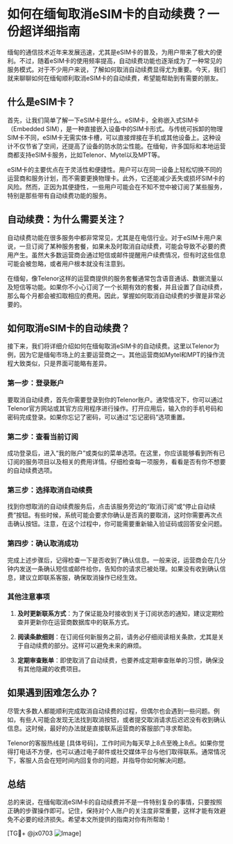 # 如何在缅甸取消eSIM卡的自动续费？一份超详细指南

缅甸的通信技术近年来发展迅速，尤其是eSIM卡的普及，为用户带来了极大的便利。不过，随着eSIM卡的使用频率提高，自动续费功能也逐渐成为了一种常见的服务模式。对于不少用户来说，了解如何取消自动续费显得尤为重要。今天，我们就来聊聊如何在缅甸顺利取消eSIM卡的自动续费，希望能帮助到有需要的朋友。

## 什么是eSIM卡？

首先，让我们简单了解一下eSIM卡是什么。eSIM卡，全称嵌入式SIM卡（Embedded SIM），是一种直接嵌入设备中的SIM卡形式。与传统可拆卸的物理SIM卡不同，eSIM卡无需实体卡槽，可以直接焊接在手机或其他设备上。这种设计不仅节省了空间，还提高了设备的防水防尘性能。在缅甸，许多国际和本地运营商都支持eSIM卡服务，比如Telenor、Mytel以及MPT等。

eSIM卡的主要优点在于灵活性和便捷性。用户可以在同一设备上轻松切换不同的运营商和服务计划，而不需要更换物理卡。此外，它还能减少丢失或损坏SIM卡的风险。然而，正因为其便捷性，一些用户可能会在不知不觉中被订阅了某些服务，特别是那些带有自动续费功能的服务。

## 自动续费：为什么需要关注？

自动续费功能在很多服务中都非常常见，尤其是在电信行业。对于eSIM卡用户来说，一旦订阅了某种服务套餐，如果未及时取消自动续费，可能会导致不必要的费用产生。虽然大多数运营商会通过短信或邮件提醒用户续费情况，但有时这些信息可能会被忽略，或者用户根本就没有注意到。

在缅甸，像Telenor这样的运营商提供的服务套餐通常包含语音通话、数据流量以及短信等功能。如果你不小心订阅了一个长期有效的套餐，并且设置了自动续费，那么每个月都会被扣取相应的费用。因此，掌握如何取消自动续费的步骤是非常必要的。

## 如何取消eSIM卡的自动续费？

接下来，我们将详细介绍如何在缅甸取消eSIM卡的自动续费。这里以Telenor为例，因为它是缅甸市场上的主要运营商之一。其他运营商如Mytel和MPT的操作流程大致类似，只是界面可能略有差异。

### 第一步：登录账户

要取消自动续费，首先你需要登录到你的Telenor账户。通常情况下，你可以通过Telenor官方网站或其官方应用程序进行操作。打开应用后，输入你的手机号码和密码完成登录。如果你忘记了密码，可以通过“忘记密码”选项重置。

### 第二步：查看当前订阅

成功登录后，进入“我的账户”或类似的菜单选项。在这里，你应该能够看到所有已订阅的服务项目以及相关的费用详情。仔细检查每一项服务，看看是否有你不想要的自动续费选项。

### 第三步：选择取消自动续费

找到你想取消的自动续费服务后，点击该服务旁边的“取消订阅”或“停止自动续费”按钮。有些时候，系统可能会要求你确认是否真的要取消，这时你需要再次点击确认按钮。注意，在这个过程中，你可能需要重新输入验证码或回答安全问题。

### 第四步：确认取消成功

完成上述步骤后，记得检查一下是否收到了确认信息。一般来说，运营商会在几分钟内发送一条确认短信或邮件给你，告知你的请求已被处理。如果没有收到确认信息，建议立即联系客服，确保取消操作已经生效。

### 其他注意事项

1. **及时更新联系方式**：为了保证能及时接收到关于订阅状态的通知，建议定期检查并更新你在运营商数据库中的联系方式。
   
2. **阅读条款细则**：在订阅任何新服务之前，请务必仔细阅读相关条款，尤其是关于自动续费的部分。这样可以避免未来的麻烦。

3. **定期审查账单**：即使取消了自动续费，也要养成定期审查账单的习惯，确保没有其他隐藏的收费项目。

## 如果遇到困难怎么办？

尽管大多数人都能顺利完成取消自动续费的过程，但偶尔也会遇到一些问题。例如，有些人可能会发现无法找到取消按钮，或者提交取消请求后迟迟没有收到确认信息。这时候，最好的办法就是直接联系运营商的客服部门寻求帮助。

Telenor的客服热线是 [具体号码]，工作时间为每天早上8点至晚上8点。如果你觉得打电话不方便，也可以通过电子邮件或社交媒体平台与他们取得联系。通常情况下，客服人员会在短时间内回复你的问题，并指导你如何解决问题。

## 总结

总的来说，在缅甸取消eSIM卡的自动续费并不是一件特别复杂的事情，只要按照正确的步骤操作即可。记住，保持对个人账户的关注度非常重要，这样才能有效避免不必要的经济损失。希望本文所提供的指南对你有所帮助！

[TG💪+ @jx0703 ![Image](https://github.com/user-attachments/assets/dbca1d08-cadb-493c-b0ec-ad6f7a83f270)]